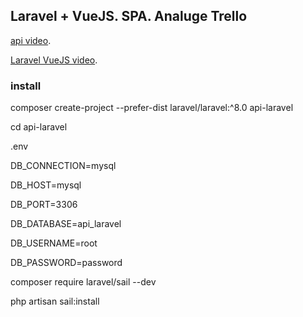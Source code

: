 ##  Laravel + VueJS. SPA. Analuge Trello

[api video](https://www.youtube.com/watch?v=jCZj3SYGCJ8&t=6s).

[Laravel VueJS video](https://www.youtube.com/watch?v=CwKrgUTGLbY&list=PLze7bMjv1CYtP6FSv6L60IpI3rynxAStr).


### install 

composer create-project --prefer-dist laravel/laravel:^8.0 api-laravel

cd api-laravel

.env

DB_CONNECTION=mysql

DB_HOST=mysql

DB_PORT=3306

DB_DATABASE=api_laravel

DB_USERNAME=root

DB_PASSWORD=password


composer require laravel/sail --dev

php artisan sail:install








